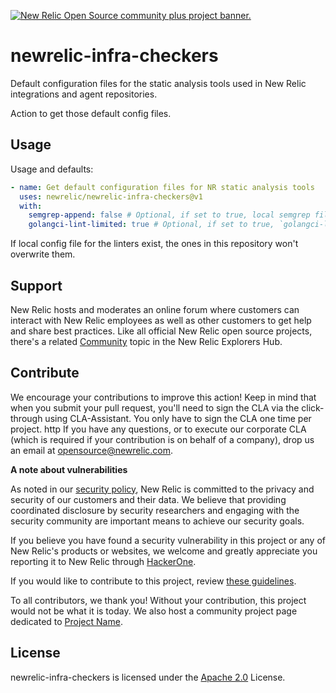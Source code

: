<a href="https://opensource.newrelic.com/oss-category/#community-plus"><picture><source media="(prefers-color-scheme: dark)" srcset="https://github.com/newrelic/opensource-website/raw/main/src/images/categories/dark/Community_Plus.png"><source media="(prefers-color-scheme: light)" srcset="https://github.com/newrelic/opensource-website/raw/main/src/images/categories/Community_Plus.png"><img alt="New Relic Open Source community plus project banner." src="https://github.com/newrelic/opensource-website/raw/main/src/images/categories/Community_Plus.png"></picture></a>

# newrelic-infra-checkers

Default configuration files for the static analysis tools used in New Relic integrations and agent repositories.

Action to get those default config files.

## Usage

Usage and defaults:
```yaml
- name: Get default configuration files for NR static analysis tools
  uses: newrelic/newrelic-infra-checkers@v1
  with:
    semgrep-append: false # Optional, if set to true, local semgrep file policies will join the ones in this repository.
    golangci-lint-limited: true # Optional, if set to true, `golangci-lint-limited` config will be used instead of `golangci-lint`.
```
If local config file for the linters exist, the ones in this repository won't overwrite them.

## Support

New Relic hosts and moderates an online forum where customers can interact with New Relic employees as well as other customers to get help and share best practices. Like all official New Relic open source projects, there's a related [Community](https://discuss.newrelic.com) topic in the New Relic Explorers Hub. 

## Contribute

We encourage your contributions to improve this action! Keep in mind that when you submit your pull request, you'll need to sign the CLA via the click-through using CLA-Assistant. You only have to sign the CLA one time per project.
http
If you have any questions, or to execute our corporate CLA (which is required if your contribution is on behalf of a company), drop us an email at opensource@newrelic.com.

**A note about vulnerabilities**

As noted in our [security policy](../../security/policy), New Relic is committed to the privacy and security of our customers and their data. We believe that providing coordinated disclosure by security researchers and engaging with the security community are important means to achieve our security goals.

If you believe you have found a security vulnerability in this project or any of New Relic's products or websites, we welcome and greatly appreciate you reporting it to New Relic through [HackerOne](https://hackerone.com/newrelic).

If you would like to contribute to this project, review [these guidelines](./CONTRIBUTING.md).

To all contributors, we thank you!  Without your contribution, this project would not be what it is today.  We also host a community project page dedicated to [Project Name](<LINK TO https://opensource.newrelic.com/projects/... PAGE>).

## License
newrelic-infra-checkers is licensed under the [Apache 2.0](http://apache.org/licenses/LICENSE-2.0.txt) License.
